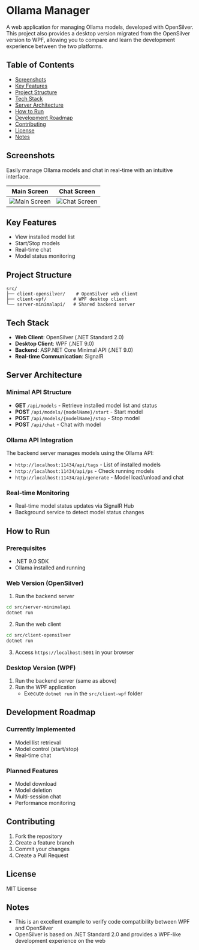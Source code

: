 # Ollama Manager
A web application for managing Ollama models, developed with OpenSilver.
This project also provides a desktop version migrated from the OpenSilver version to WPF, allowing you to compare and learn the development experience between the two platforms.

## Table of Contents
- [Screenshots](#screenshots)
- [Key Features](#key-features)
- [Project Structure](#project-structure)
- [Tech Stack](#tech-stack)
- [Server Architecture](#server-architecture)
- [How to Run](#how-to-run)
- [Development Roadmap](#development-roadmap)
- [Contributing](#contributing)
- [License](#license)
- [Notes](#notes)

## Screenshots
Easily manage Ollama models and chat in real-time with an intuitive interface.

| Main Screen | Chat Screen |
|-------------|-------------|
| ![Main Screen](https://github.com/user-attachments/assets/8c3bcfc6-ae3f-4d58-9cce-f18285506f1c) | ![Chat Screen](https://github.com/user-attachments/assets/1daeb5bd-a1d9-4cd0-bc15-3fd779950a4b) |

## Key Features
- View installed model list
- Start/Stop models
- Real-time chat
- Model status monitoring

## Project Structure
```
src/
├── client-opensilver/    # OpenSilver web client
├── client-wpf/          # WPF desktop client
└── server-minimalapi/   # Shared backend server
```

## Tech Stack
- **Web Client**: OpenSilver (.NET Standard 2.0)
- **Desktop Client**: WPF (.NET 9.0)
- **Backend**: ASP.NET Core Minimal API (.NET 9.0)
- **Real-time Communication**: SignalR

## Server Architecture

### Minimal API Structure
- **GET** `/api/models` - Retrieve installed model list and status
- **POST** `/api/models/{modelName}/start` - Start model
- **POST** `/api/models/{modelName}/stop` - Stop model
- **POST** `/api/chat` - Chat with model

### Ollama API Integration
The backend server manages models using the Ollama API:
- `http://localhost:11434/api/tags` - List of installed models
- `http://localhost:11434/api/ps` - Check running models
- `http://localhost:11434/api/generate` - Model load/unload and chat

### Real-time Monitoring
- Real-time model status updates via SignalR Hub
- Background service to detect model status changes

## How to Run

### Prerequisites
- .NET 9.0 SDK
- Ollama installed and running

### Web Version (OpenSilver)
1. Run the backend server
```bash
cd src/server-minimalapi
dotnet run
```

2. Run the web client
```bash
cd src/client-opensilver
dotnet run
```

3. Access `https://localhost:5001` in your browser

### Desktop Version (WPF)
1. Run the backend server (same as above)
2. Run the WPF application
   - Execute `dotnet run` in the `src/client-wpf` folder

## Development Roadmap

### Currently Implemented
- Model list retrieval
- Model control (start/stop)
- Real-time chat

### Planned Features
- Model download
- Model deletion
- Multi-session chat
- Performance monitoring

## Contributing
1. Fork the repository
2. Create a feature branch
3. Commit your changes
4. Create a Pull Request

## License
MIT License

## Notes
- This is an excellent example to verify code compatibility between WPF and OpenSilver
- OpenSilver is based on .NET Standard 2.0 and provides a WPF-like development experience on the web
